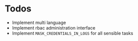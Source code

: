 # Todos
- Implement multi language
- Implement rbac administration interface
- Implement ``MASK_CREDENTIALS_IN_LOGS`` for all sensible tasks